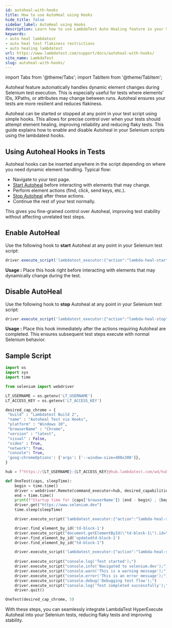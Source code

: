 ```yaml
---
id: autoheal-with-hooks
title: How to use AutoHeal using Hooks
hide_title: false
sidebar_label: AutoHeal using Hooks
description: Learn how to use LambdaTest Auto Healing feature in your Selenium tests to avoid test flakiness and increase reliability of your test suites.
keywords:
- auto heal lambdatest
- auto heal test flakiness restrictions
- auto healing lambdatest
url: https://www.lambdatest.com/support/docs/autoheal-with-hooks/
site_name: LambdaTest
slug: autoheal-with-hooks/
---
```


import Tabs from '@theme/Tabs';
import TabItem from '@theme/TabItem';


<script type="application/ld+json"
      dangerouslySetInnerHTML={{ __html: JSON.stringify({
       "@context": "https://schema.org",
        "@type": "BreadcrumbList",
        "itemListElement": [{
          "@type": "ListItem",
          "position": 1,
          "name": "Home",
          "item": "https://www.lambdatest.com"
        },{
          "@type": "ListItem",
          "position": 2,
          "name": "Support",
          "item": "https://www.lambdatest.com/support/docs/"
        },{
          "@type": "ListItem",
          "position": 3,
          "name": "AutoHeal with Hooks",
          "item": "https://www.lambdatest.com/support/docs/autoheal-with-hooks/"
        }]
      })
    }}
></script>
Autoheal feature automatically handles dynamic element changes during Selenium test execution. This is especially useful for tests where elements’ IDs, XPaths, or attributes may change between runs. Autoheal ensures your tests are more resilient and reduces flakiness.

Autoheal can be started or stopped at any point in your test script using simple hooks. This allows for precise control over when your tests should attempt element healing, improving reliability and reducing flaky tests. This guide explains how to enable and disable Autoheal in your Selenium scripts using the lambdatest hooks.

## Using Autoheal Hooks in Tests
Autoheal hooks can be inserted anywhere in the script depending on where you need dynamic element handling. Typical flow:

- Navigate to your test page.
- [Start Autoheal](/support/docs/autoheal-with-hooks/#enable-autoheal) before interacting with elements that may change.
- Perform element actions (find, click, send keys, etc.).
- [Stop Autoheal](/support/docs/autoheal-with-hooks/#disable-autoheal) after these actions.
- Continue the rest of your test normally.

This gives you fine-grained control over Autoheal, improving test stability without affecting unrelated test steps.

## Enable AutoHeal
Use the following hook to **start** Autoheal at any point in your Selenium test script:

```javascript
driver.execute_script('lambdatest_executor:{"action":"lambda-heal-start"}')
```

**Usage :** Place this hook right before interacting with elements that may dynamically change during the test.

## Disable AutoHeal
Use the following hook to **stop** Autoheal at any point in your Selenium test script:

```javascript
driver.execute_script('lambdatest_executor:{"action":"lambda-heal-stop"}')
```

**Usage :** Place this hook immediately after the actions requiring Autoheal are completed. This ensures subsequent test steps execute with normal Selenium behavior.

## Sample Script

```python title="Test.py"
import os
import sys
import time

from selenium import webdriver

LT_USERNAME = os.getenv('LT_USERNAME')
LT_ACCESS_KEY = os.getenv('LT_ACCESS_KEY')

desired_cap_chrome = {
 "build" : "Lambdatest Build 2",
 "name" : "Autoheal Test via Hooks",
 "platform" : "Windows 10",
 "browserName" : "Chrome",
 "version" : "latest",
 "visual" : False,
 "video" : True,
 "network": True,
 "console": True,
 'goog:chromeOptions': {'args': ['--window-size=400x300']},
}

hub = f"https://{LT_USERNAME}:{LT_ACCESS_KEY}@hub.lambdatest.com/wd/hub"

def OneTest(caps, sleepTime):
    begin = time.time()
    driver = webdriver.Remote(command_executor=hub, desired_capabilities=caps)
    end = time.time()
    print(f"Startup time for {caps['browserName']} {end - begin} , {begin} , {end}")
    driver.get("https://www.selenium.dev")
    time.sleep(sleepTime)

    driver.execute_script('lambdatest_executor:{"action":"lambda-heal-start"}') #start hook for autoheal

    driver.find_element_by_id('td-block-1')
    driver.execute_script("document.getElementById(\"td-block-1\").id=\"updatedtd-block-1\";")
    driver.find_element_by_id('updatedtd-block-1')
    driver.find_element_by_id("td-block-1")

    driver.execute_script('lambdatest_executor:{"action":"lambda-heal-stop"}')  #stop hook for autoheal
    
    driver.execute_script("console.log('Test started');")
    driver.execute_script("console.info('Navigated to selenium.dev');")
    driver.execute_script("console.warn('This is a warning message');")
    driver.execute_script("console.error('This is an error message');")
    driver.execute_script("console.debug('Debugging test flow');")
    driver.execute_script("console.log('Test completed successfully');")
    driver.quit()

OneTest(desired_cap_chrome, 5)
```

With these steps, you can seamlessly integrate LambdaTest HyperExecute Autoheal into your Selenium tests, reducing flaky tests and improving stability.